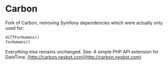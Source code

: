 # Carbon

Fork of Carbon, removing Symfony dependencies which were actually only used for:
```php
diffForHumans()
forHumans()
```
Everything else remains unchanged. See:
A simple PHP API extension for DateTime. [http://carbon.nesbot.com](http://carbon.nesbot.com)

